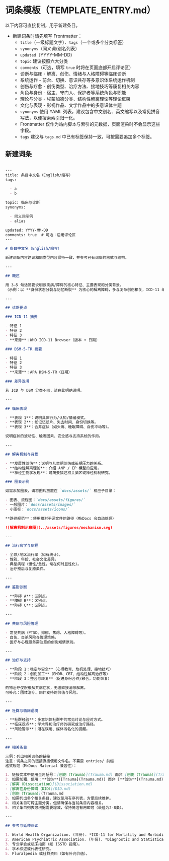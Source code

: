 # 词条模板（TEMPLATE_ENTRY.md）

以下内容可直接复制，用于新建条目。

- 新建词条时请先填写 Frontmatter：
    - `title`（一级标题文字）、`tags`（一个或多个分类标签）
    - `synonyms`（同义词/别名列表）
    - `updated`（YYYY-MM-DD）
    - `topic` 建议按照六大分类
    - `comments`（可选，填写 `true` 时将在页面底部开启评论区）
    - 诊断与临床 - 解离、创伤、情绪与人格障碍等临床诊断
    - 系统运作 - 前台、切换、意识共存等多意识体系统运作机制
    - 创伤与疗愈 - 创伤类型、治疗方法、接地技巧等康复相关内容
    - 角色与身份 - 宿主、守门人、保护者等系统角色与职能
    - 理论与分类 - 埃蒙加德分类、结构性解离理论等理论框架
    - 文化与表现 - 影视作品、文学作品中的多意识体主题
    - `synonyms` 使用 YAML 列表，建议包含中文别名、英文缩写以及常见拼音写法，以便搜索索引归一化。
    - Frontmatter 仅作为站内脚本与索引的元数据，页面渲染时不会显示这些字段。
    - `tags` 建议与 `tags.md` 中已有标签保持一致，可按需要追加多个标签。

## 新建词条

```markdown

---
title: 条目中文名（English/缩写）
tags:

  - a
  - b

topic: 临床与诊断
synonyms:

  - 同义词示例
  - alias

updated: YYYY-MM-DD
comments: true  # 可选：启用评论区
---

# 条目中文名（English/缩写）

新建词条内容建议和同类型内容保持一致，并参考已有词条的格式与结构。

---

## 概述

用 3–5 句话简要说明该疾病/障碍的核心特征、主要表现和分类背景。
（示例：以 **身份状态分裂与记忆断裂** 为核心的解离障碍，多与复杂创伤相关，ICD-11 编码为 6Bxx，DSM-5-TR 使用相应诊断名称。）

---

## 诊断要点

### ICD-11 摘要

- 特征 1
- 特征 2
- 特征 3
- **来源**：WHO ICD-11 Browser（版本 + 日期）

### DSM-5-TR 摘要

- 特征 1
- 特征 2
- 特征 3
- **来源**：APA DSM-5-TR（日期）

### 差异说明

若 ICD 与 DSM 分类不同，请在此明确说明。

---

## 临床表现

- **表现 1**：说明具体行为/认知/情绪模式。
- **表现 2**：如记忆断片、失去时间、身份切换等。
- **表现 3**：合并症状（如头痛、睡眠障碍、自伤冲动等）。

说明症状的波动性、触发因素、安全感与支持系统的作用。

---

## 解离机制与背景

- **发展性创伤**：说明与儿童期创伤或长期压力的关系。
- **结构性解离理论**：介绍 ANP / EP 模型的应用。
- **神经生物学发现**：可简要描述相关脑区或神经机制研究。

### 图表示例

如需添加图表，请将图片放置在 `docs/assets/` 相应子目录：

- 图表、流程图：`docs/assets/figures/`
- 一般图片：`docs/assets/images/`
- 小图标：`docs/assets/icons/`

**路径规范**：使用相对于源文件的路径（MkDocs 会自动处理）

![解离机制示意图](../assets/figures/mechanism.svg)

---

## 流行病学与病程

- 全球/地区流行率（如有统计）。
- 性别、年龄、社会文化差异。
- 典型病程（慢性/急性，常在何时显性化）。
- 治疗预后与复原条件。

---

## 鉴别诊断

- **障碍 A**：区别点。
- **障碍 B**：区别点。
- **障碍 C**：区别点。

---

## 共病与风险管理

- 常见共病（PTSD、抑郁、焦虑、人格障碍等）。
- 自伤、自杀风险与管理策略。
- 医疗与心理服务需注意的创伤知情原则。

---

## 治疗与支持

- **阶段 1：稳定与安全**（心理教育、危机处理、接地技巧）
- **阶段 2：创伤加工**（EMDR、CBT、结构性解离治疗等）
- **阶段 3：整合与康复**（促进身份合作/融合，功能恢复）

药物治疗仅限缓解共病症状，无法直接消除解离。
可补充：团体治疗、同伴支持的价值与风险。

---

## 社群与临床语境

- **社群经验**：多意识体社群中的常见讨论与应对方式。
- **临床观点**：学术界和治疗师的研究或治疗路径。
- **风险警示**：潜在误用、媒体污名化的提醒。

---

## 相关条目

示例：列出相关词条的链接
注意：词条之间的链接直接使用文件名，不需要 entries/ 前缀
格式规范（MkDocs Material 兼容性）：

1. 链接文本中使用全角括号：[创伤（Trauma）](Trauma.md) 而非 [创伤（Trauma）](Trauma.md)
2. 如需加粗，使用：**创伤**([Trauma](Trauma.md)) 而非 [**创伤**](Trauma.md)
- [解离（Dissociation）](Dissociation.md)
- [解离性身份障碍（DID）](DID.md)
- [创伤（Trauma）](Trauma.md
3. 如需列出多个相关条目，建议使用有序列表，方便后续维护。
4. 相关条目可跨主题分类，但请确保与当前条目内容相关。
5. 相关条目列表可根据需要增减，保持简洁有用即可（最佳为2-8条）。

---

## 参考与延伸阅读

1. World Health Organization. (年份). *ICD-11 for Mortality and Morbidity Statistics*.
2. American Psychiatric Association. (年份). *Diagnostic and Statistical Manual of Mental Disorders (5th ed., text rev.)*.
3. 专业学会或临床指南（如 ISSTD 指南）。
4. 学术综述或代表性研究。
5. Pluralpedia 或社群资料（如有补充价值）。

```
